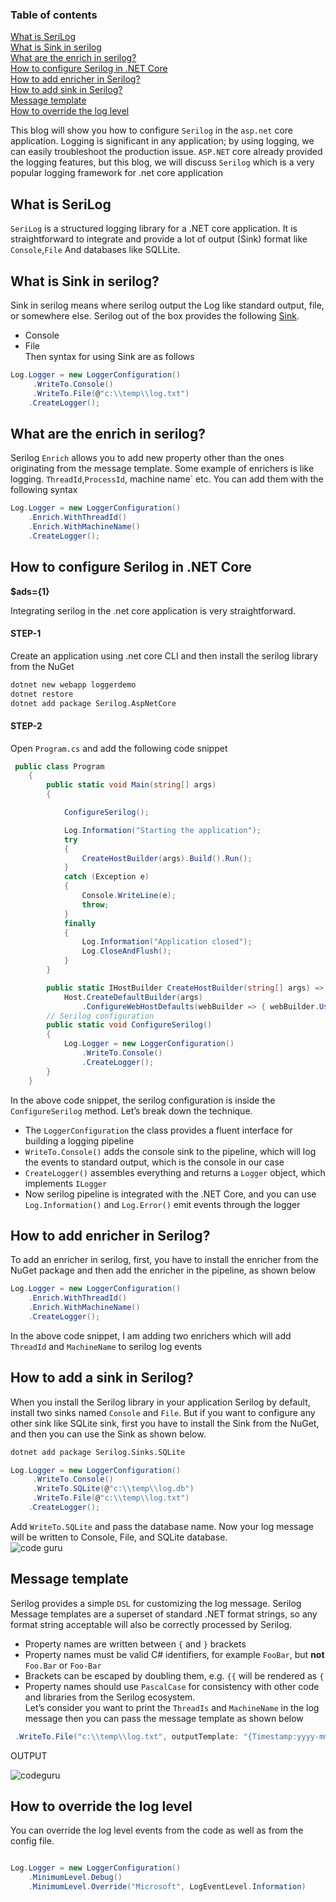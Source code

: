 ### Table of contents

[What is SeriLog](https://www.blogger.com/blog/post/edit/6673695286148904603/4366762326115193244#)  
[What is Sink in serilog](https://www.blogger.com/blog/post/edit/6673695286148904603/4366762326115193244#)  
[What are the enrich in serilog?](https://www.blogger.com/blog/post/edit/6673695286148904603/4366762326115193244#)  
[How to configure Serilog in .NET Core](https://www.blogger.com/blog/post/edit/6673695286148904603/4366762326115193244#)  
[How to add enricher in Serilog?](https://www.blogger.com/blog/post/edit/6673695286148904603/4366762326115193244#)  
[How to add sink in Serilog?](https://www.blogger.com/blog/post/edit/6673695286148904603/4366762326115193244#)  
[Message template](https://www.blogger.com/blog/post/edit/6673695286148904603/4366762326115193244#)  
[How to override the log level](https://www.blogger.com/blog/post/edit/6673695286148904603/4366762326115193244#)

This blog will show you how to configure `Serilog` in the `asp.net` core application. Logging is significant in any application; by using logging, we can easily troubleshoot the production issue. `ASP.NET` core already provided the logging features, but this blog, we will discuss `Serilog` which is a very popular logging framework for .net core application

## What is SeriLog

`SeriLog`  is a structured logging library for a .NET core application. It is straightforward to integrate and provide a lot of output (Sink) format like  `Console`,`File`  And databases like SQLLite.

## What is Sink in serilog?

Sink in serilog means where serilog output the Log like standard output, file, or somewhere else. Serilog out of the box provides the following  [Sink](https://www.blogger.com/blog/post/edit/6673695286148904603/4366762326115193244#).

-   Console
-   File  
    Then syntax for using Sink are as follows

```csharp
Log.Logger = new LoggerConfiguration()
	 .WriteTo.Console()
	 .WriteTo.File(@"c:\\temp\\log.txt")
    .CreateLogger();

```

## What are the enrich in serilog?

Serilog  `Enrich`  allows you to add new property other than the ones originating from the message template. Some example of enrichers is like logging. `ThreadId`,`ProcessId`, machine name` etc. You can add them with the following syntax

```csharp
Log.Logger = new LoggerConfiguration()
    .Enrich.WithThreadId()
    .Enrich.WithMachineName()
    .CreateLogger();

```

## How to configure Serilog in .NET Core

**$ads={1}**

Integrating serilog in the .net core application is very straightforward.

#### STEP-1

Create an application using .net core CLI and then install the serilog library from the NuGet

```bash
dotnet new webapp loggerdemo
dotnet restore
dotnet add package Serilog.AspNetCore

```

#### STEP-2

Open  `Program.cs`  and add the following code snippet

```csharp
 public class Program
    {
        public static void Main(string[] args)
        {

            ConfigureSerilog();

            Log.Information("Starting the application");
            try
            {
                CreateHostBuilder(args).Build().Run();
            }
            catch (Exception e)
            {
                Console.WriteLine(e);
                throw;
            }
            finally
            {
                Log.Information("Application closed");
                Log.CloseAndFlush();
            }
        }

        public static IHostBuilder CreateHostBuilder(string[] args) =>
            Host.CreateDefaultBuilder(args)
                .ConfigureWebHostDefaults(webBuilder => { webBuilder.UseStartup<Startup>(); }).UseSerilog();
		// Serilog configuration
        public static void ConfigureSerilog()
        {
            Log.Logger = new LoggerConfiguration()
                .WriteTo.Console()
                .CreateLogger();
        }
    }

```

In the above code snippet, the serilog configuration is inside the  `ConfigureSerilog`  method. Let’s break down the technique.

-   The  `LoggerConfiguration` the class provides a fluent interface for building a logging pipeline
-   `WriteTo.Console()`  adds the console sink to the pipeline, which will log the events to standard output, which is the console in our case
-   `CreateLogger()`  assembles everything and returns a  `Logger`  object, which implements  `ILogger`
-   Now serilog pipeline is integrated with the .NET Core, and you can use  `Log.Information()`  and  `Log.Error()`  emit events through the logger

## How to add enricher in Serilog?

To add an enricher in serilog, first, you have to install the enricher from the NuGet package and then add the enricher in the pipeline, as shown below

```csharp
Log.Logger = new LoggerConfiguration()
    .Enrich.WithThreadId()
    .Enrich.WithMachineName()
    .CreateLogger();

```

In the above code snippet, I am adding two enrichers which will add  `ThreadId`  and  `MachineName`  to serilog log events

## How to add a sink in Serilog?

When you install the Serilog library in your application Serilog by default, install two sinks named  `Console`  and  `File`. But if you want to configure any other sink like SQLite sink, first you have to install the Sink from the NuGet, and then you can use the Sink as shown below.

```bash
dotnet add package Serilog.Sinks.SQLite

```

```csharp
Log.Logger = new LoggerConfiguration()
	 .WriteTo.Console()
	 .WriteTo.SQLite(@"c:\\temp\\log.db")
	 .WriteTo.File(@"c:\\temp\\log.txt")
    .CreateLogger();

```

Add  `WriteTo.SQLite`  and pass the database name. Now your log message will be written to Console, File, and SQLite database.  
![code guru](https://i.imgur.com/3vMeQBO.png "CodeGuru Serilog")

## Message template

Serilog provides a simple  `DSL`  for customizing the log message. Serilog Message templates are a superset of standard .NET format strings, so any format string acceptable will also be correctly processed by Serilog.

-   Property names are written between  `{`  and  `}`  brackets
-   Property names must be valid C# identifiers, for example  `FooBar`, but  **not**  `Foo.Bar`  or  `Foo-Bar`
-   Brackets can be escaped by doubling them, e.g.  `{{`  will be rendered as  `{`
-   Property names should use  `PascalCase`  for consistency with other code and libraries from the Serilog ecosystem.  
    Let’s consider you want to print the  `ThreadIs`  and  `MachineName`  in the log message then you can pass the message template as shown below

```csharp
 .WriteTo.File("c:\\temp\\log.txt", outputTemplate: "{Timestamp:yyyy-mm-dd} {MachineName} {ThreadId} {Message} {Exception:1} {NewLine}"

```

OUTPUT

![codeguru](https://i.imgur.com/NiDs600.png "Serilog Code Guru")

## How to override the log level

You can override the log level events from the code as well as from the config file.

```csharp

Log.Logger = new LoggerConfiguration()
	.MinimumLevel.Debug()
    .MinimumLevel.Override("Microsoft", LogEventLevel.Information)
```
<!--stackedit_data:
eyJoaXN0b3J5IjpbLTExMzg1NzI4NzZdfQ==
-->